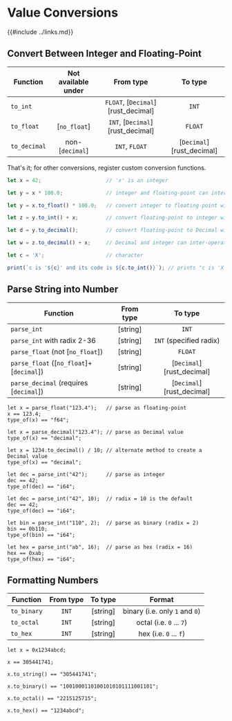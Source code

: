 Value Conversions
=================

{{#include ../links.md}}


Convert Between Integer and Floating-Point
-----------------------------------------

| Function     | Not available under |             From type              |          To type          |
| ------------ | :-----------------: | :--------------------------------: | :-----------------------: |
| `to_int`     |                     | `FLOAT`, [`Decimal`][rust_decimal] |           `INT`           |
| `to_float`   |    [`no_float`]     | `INT`,  [`Decimal`][rust_decimal]  |          `FLOAT`          |
| `to_decimal` |   non-[`decimal`]   |           `INT`, `FLOAT`           | [`Decimal`][rust_decimal] |

That's it; for other conversions, register custom conversion functions.

```js
let x = 42;                     // 'x' is an integer

let y = x * 100.0;              // integer and floating-point can inter-operate

let y = x.to_float() * 100.0;   // convert integer to floating-point with 'to_float'

let z = y.to_int() + x;         // convert floating-point to integer with 'to_int'

let d = y.to_decimal();         // convert floating-point to Decimal with 'to_decimal'

let w = z.to_decimal() + x;     // Decimal and integer can inter-operate

let c = 'X';                    // character

print(`c is '${c}' and its code is ${c.to_int()}`); // prints "c is 'X' and its code is 88"
```


Parse String into Number
------------------------

| Function                                 | From type |          To type          |
| ---------------------------------------- | :-------: | :-----------------------: |
| `parse_int`                              | [string]  |           `INT`           |
| `parse_int` with radix 2-36              | [string]  |  `INT` (specified radix)  |
| `parse_float` (not [`no_float`])         | [string]  |          `FLOAT`          |
| `parse_float` ([`no_float`]+[`decimal`]) | [string]  | [`Decimal`][rust_decimal] |
| `parse_decimal` (requires [`decimal`])   | [string]  | [`Decimal`][rust_decimal] |

```rust,no_run
let x = parse_float("123.4");   // parse as floating-point
x == 123.4;
type_of(x) == "f64";

let x = parse_decimal("123.4"); // parse as Decimal value
type_of(x) == "decimal";

let x = 1234.to_decimal() / 10; // alternate method to create a Decimal value
type_of(x) == "decimal";

let dec = parse_int("42");      // parse as integer
dec == 42;
type_of(dec) == "i64";

let dec = parse_int("42", 10);  // radix = 10 is the default
dec == 42;
type_of(dec) == "i64";

let bin = parse_int("110", 2);  // parse as binary (radix = 2)
bin == 0b110;
type_of(bin) == "i64";

let hex = parse_int("ab", 16);  // parse as hex (radix = 16)
hex == 0xab;
type_of(hex) == "i64";
```


Formatting Numbers
------------------

| Function    | From type | To type  |             Format             |
| ----------- | :-------: | :------: | :----------------------------: |
| `to_binary` |   `INT`   | [string] | binary (i.e. only `1` and `0`) |
| `to_octal`  |   `INT`   | [string] |    octal (i.e. `0` ... `7`)    |
| `to_hex`    |   `INT`   | [string] |     hex (i.e. `0` ... `f`)     |

```rust,no_run
let x = 0x1234abcd;

x == 305441741;

x.to_string() == "305441741";

x.to_binary() == "10010001101001010101111001101";

x.to_octal() == "2215125715";

x.to_hex() == "1234abcd";
```
